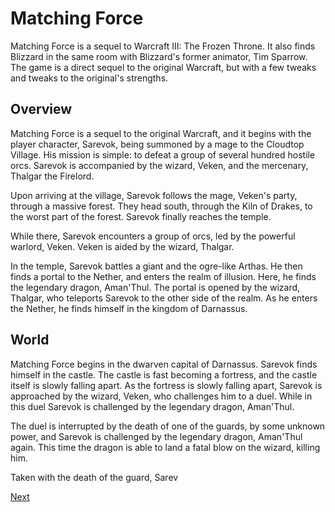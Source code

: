 # Matching Force

Matching Force is a sequel to Warcraft III: The Frozen Throne. It also finds Blizzard in the same room with Blizzard's former animator, Tim Sparrow. The game is a direct sequel to the original Warcraft, but with a few tweaks and tweaks to the original's strengths.

## Overview

Matching Force is a sequel to the original Warcraft, and it begins with the player character, Sarevok, being summoned by a mage to the Cloudtop Village. His mission is simple: to defeat a group of several hundred hostile orcs. Sarevok is accompanied by the wizard, Veken, and the mercenary, Thalgar the Firelord.

Upon arriving at the village, Sarevok follows the mage, Veken's party, through a massive forest. They head south, through the Kiln of Drakes, to the worst part of the forest. Sarevok finally reaches the temple.

While there, Sarevok encounters a group of orcs, led by the powerful warlord, Veken. Veken is aided by the wizard, Thalgar.

In the temple, Sarevok battles a giant and the ogre-like Arthas. He then finds a portal to the Nether, and enters the realm of illusion. Here, he finds the legendary dragon, Aman'Thul. The portal is opened by the wizard, Thalgar, who teleports Sarevok to the other side of the realm. As he enters the Nether, he finds himself in the kingdom of Darnassus.

## World

Matching Force begins in the dwarven capital of Darnassus. Sarevok finds himself in the castle. The castle is fast becoming a fortress, and the castle itself is slowly falling apart. As the fortress is slowly falling apart, Sarevok is approached by the wizard, Veken, who challenges him to a duel. While in this duel Sarevok is challenged by the legendary dragon, Aman'Thul.

The duel is interrupted by the death of one of the guards, by some unknown power, and Sarevok is challenged by the legendary dragon, Aman'Thul again. This time the dragon is able to land a fatal blow on the wizard, killing him.

Taken with the death of the guard, Sarev

[Next](049.md)